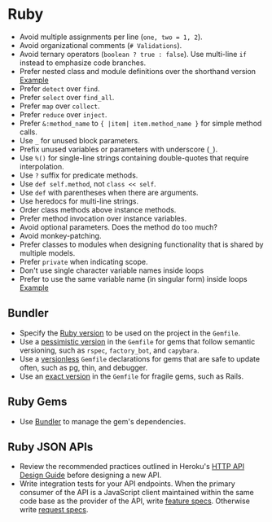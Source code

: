 # Ruby

- Avoid multiple assignments per line (`one, two = 1, 2`).
- Avoid organizational comments (`# Validations`).
- Avoid ternary operators (`boolean ? true : false`). Use multi-line `if`
  instead to emphasize code branches.
- Prefer nested class and module definitions over the shorthand version
  [Example](/ruby/sample.rb#L1)
- Prefer `detect` over `find`.
- Prefer `select` over `find_all`.
- Prefer `map` over `collect`.
- Prefer `reduce` over `inject`.
- Prefer `&:method_name` to `{ |item| item.method_name }` for simple method
  calls.
- Use `_` for unused block parameters.
- Prefix unused variables or parameters with underscore (`_`).
- Use `%()` for single-line strings containing double-quotes that require
  interpolation.
- Use `?` suffix for predicate methods.
- Use `def self.method`, not `class << self`.
- Use `def` with parentheses when there are arguments.
- Use heredocs for multi-line strings.
- Order class methods above instance methods.
- Prefer method invocation over instance variables.
- Avoid optional parameters. Does the method do too much?
- Avoid monkey-patching.
- Prefer classes to modules when designing functionality that is shared by
  multiple models.
- Prefer `private` when indicating scope.
- Don't use single character variable names inside loops
- Prefer to use the same variable name (in singular form) inside loops [Example](/ruby/sample.rb#L9)

## Bundler

- Specify the [Ruby version] to be used on the project in the `Gemfile`.
- Use a [pessimistic version] in the `Gemfile` for gems that follow semantic
  versioning, such as `rspec`, `factory_bot`, and `capybara`.
- Use a [versionless] `Gemfile` declarations for gems that are safe to update
  often, such as pg, thin, and debugger.
- Use an [exact version] in the `Gemfile` for fragile gems, such as Rails.

[ruby version]: http://bundler.io/v1.3/gemfile_ruby.html
[exact version]: http://robots.thoughtbot.com/post/35717411108/a-healthy-bundle
[pessimistic version]: http://robots.thoughtbot.com/post/35717411108/a-healthy-bundle
[versionless]: http://robots.thoughtbot.com/post/35717411108/a-healthy-bundle

## Ruby Gems

- Use [Bundler] to manage the gem's dependencies.

[bundler]: http://bundler.io

## Ruby JSON APIs

- Review the recommended practices outlined in Heroku's [HTTP API Design Guide]
  before designing a new API.
- Write integration tests for your API endpoints. When the primary consumer of
  the API is a JavaScript client maintained within the same code base as the
  provider of the API, write [feature specs]. Otherwise write [request specs].

[http api design guide]: https://github.com/interagent/http-api-design
[feature specs]: https://www.relishapp.com/rspec/rspec-rails/docs/feature-specs/feature-spec
[request specs]: https://www.relishapp.com/rspec/rspec-rails/docs/request-specs/request-spec
